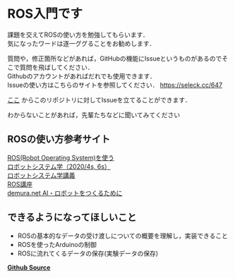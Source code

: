 # ROS入門です

課題を交えてROSの使い方を勉強してもらいます．  
気になったワードは逐一ググることをお勧めします．

質問や，修正箇所などがあれば，GitHubの機能にIssueというものがあるのでそこで質問を飛ばしてください．  
Githubのアカウントがあればだれでも使用できます．  
Issueの使い方はこちらのサイトを参照してください． 
https://seleck.cc/647

[ここ](https://github.com/tomson784/ros_practice/issues)
からこのリポジトリに対してIssueを立てることができます．

わからないことがあれば，先輩たちなどに聞いてみてください

## ROSの使い方参考サイト
[ROS(Robot Operating System)を使う](http://forestofazumino.web.fc2.com/ros/ros_top.html)  
[ロボットシステム学（2020/4s, 6s）](https://lab.ueda.tech/?page=robosys_2020)  
[ロボットシステム学講義](https://www.youtube.com/playlist?list=PLbUh9y6MXvjdIB5A9uhrZVrhAaXc61Pzz)  
[ROS講座](https://qiita.com/srs/items/5f44440afea0eb616b4a)  
[demura.net AI・ロボットをつくるために](https://demura.net/)  

## **できるようになってほしいこと**
- ROSの基本的なデータの受け渡しについての概要を理解し，実装できること
- ROSを使ったArduinoの制御
- ROSに流れてくるデータの保存(実験データの保存)


[**Github Source**](https://github.com/tomson784/ros_practice)
